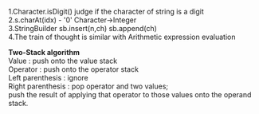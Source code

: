 1.Character.isDigit()     judge if the character of string is a digit</br>
2.s.charAt(idx) - '0'     Character->Integer</br>
3.StringBuilder    sb.insert(n,ch)    sb.append(ch)</br>
4.The train of thought is similar with Arithmetic expression evaluation</br>

<Strong>Two-Stack algorithm</Strong></br>
Value : push onto the value stack</br>
Operator : push onto the operator stack</br>
Left parenthesis : ignore</br>
Right parenthesis : pop operator and two values; </br>
push the result of applying that operator to those values onto the operand stack.
